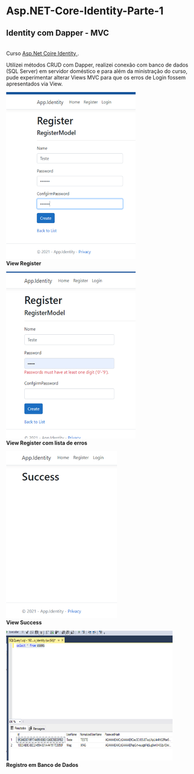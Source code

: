 <!Doctype HTML>
<html>
  <head>
  <h1>Asp.NET-Core-Identity-Parte-1</h1>
  </head>
      <body>
        <h2>Identity com Dapper - MVC </h2>
          <br>Curso <a href=https://www.udemy.com/course/aspnet-core-identity/> Asp.Net Coire Identity </a>.</br>
          </p>
          Utilizei métodos CRUD com Dapper, realizei conexão com banco de dados (SQL Server) em servidor doméstico e para além da ministração do curso, pude experimentar
          alterar Views MVC para que os erros de Login fossem apresentados via View.
          </p>
          <img src="https://github.com/IngrithReis/Asp.NET-Core-Identity-Parte-1/blob/master/screenshot/Registro.PNG" height ="450" width ="350"> 
          <footer><strong> View Register</strong></footer>
          </p>
          <img src="https://github.com/IngrithReis/Asp.NET-Core-Identity-Parte-1/blob/master/screenshot/errosLista.PNG" height ="450" width ="350"> 
          <footer><strong> View Register com lista de erros</strong></footer>
          </p>
          <img src="https://github.com/IngrithReis/Asp.NET-Core-Identity-Parte-1/blob/master/screenshot/sucess.PNG" height ="450" width ="300"> 
          <footer><strong> View Success</strong></footer>
          </p>
          <img src="https://github.com/IngrithReis/Asp.NET-Core-Identity-Parte-1/blob/master/screenshot/sql.PNG" height ="350" width ="450"> 
          <footer><strong> Registro em Banco de Dados</strong></footer>
      </body>
</htm>





